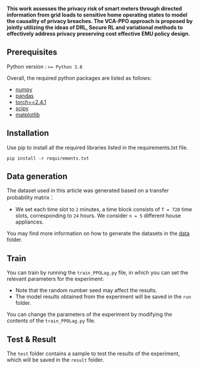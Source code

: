 **This work assesses the privacy risk of smart meters through directed information from grid loads to sensitive home operating states to model the causality of privacy breaches. The VCA-PPO approach is proposed by jointly utilizing the ideas of DRL, Secure RL and variational methods to effectively address privacy preserving cost effective EMU policy design.**

## Prerequisites

Python version : ` >= Python 3.8 `

Overall, the required python packages are listed as follows:

- [numpy](https://numpy.org/)
- [pandas](https://pandas.pydata.org/)
- [torch==2.4.1](https://pytorch.org/docs/2.4.1/)
- [scipy](https://scipy.org/)
- [matplotlib](https://matplotlib.org/)

## Installation

Use pip to install all the required libraries listed in the requirements.txt file.

```
pip install -r requirements.txt
```

## Data generation

The dataset used in this article was generated based on a transfer probability matrix：

- We set each time slot to `2` minutes, a time block consists of `T = 720` time slots, corresponding to `24` hours. We consider `n = 5` different house appliances.

You may find more information on how to generate the datasets in the [data](https://github.com/tjruan/experiment/tree/main/data) folder.

## Train

You can train by running the `train_PPOLag.py` file, in which you can set the relevant parameters for the experiment:

- Note that the random number seed may affect the results.
- The model results obtained from the experiment will be saved in the `run` folder.

You can change the parameters of the experiment by modifying the contents of the `train_PPOLag.py` file.

## Test & Result

The `test` folder contains a sample to test the results of the experiment, which will be saved in the `result` folder.



